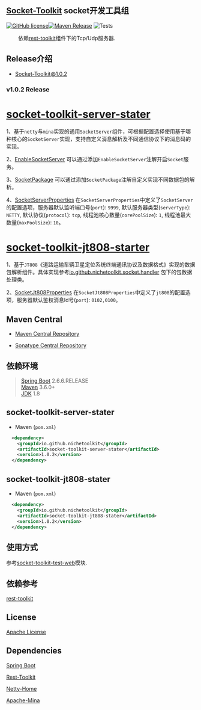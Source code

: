 ## [Socket-Toolkit](https://github.com/NicheToolkit/socket-toolkit) socket开发工具组

[![GitHub license](https://img.shields.io/badge/license-Apache-blue.svg)](https://github.com/NicheToolkit/socket-toolkit/blob/master/LICENSE)[![Maven Release](https://img.shields.io/maven-central/v/io.github.nichetoolkit/socket-toolkit-sever-starter.svg)](http://search.maven.org/#search%7Cgav%7C1%7Cg%3A%22io.github.nichetoolkit%22%20AND%20a%3A%socket-toolkit-sever-starter%22)
![Tests](https://github.com/NicheToolkit/socket-toolkit/workflows/Tests/badge.svg)

&emsp;&emsp; 依赖[rest-toolkit](https://github.com/NicheToolkit/rest-toolkit)组件下的Tcp/Udp服务器.

## Release介绍

-  [Socket-Toolkit@1.0.2](https://github.com/NicheToolkit/socket-toolkit/tree/master/release/1.0.2.md)

### v1.0.2 Release

# [socket-toolkit-server-stater](https://github.com/NicheToolkit/socket-toolkit/tree/master/socket-toolkit-jt808-starter)

1、基于`netty`与`mina`实现的通用`SocketServer`组件，可根据配置选择使用基于哪种核心的`SocketServer`实现，支持自定义消息解析及不同通信协议下的消息码的实现。

2、[EnableSocketServer](https://github.com/NicheToolkit/socket-toolkit/blob/master/socket-toolkit-server-starter/src/main/java/io/github/nichetoolkit/socket/server/EnableSocketServer.java)
   可以通过添加`EnableSocketServer`注解开启`Socket`服务。
   
3、[SocketPackage](https://github.com/NicheToolkit/socket-toolkit/blob/master/socket-toolkit-server-starter/src/main/java/io/github/nichetoolkit/socket/server/SocketPackage.java)
   可以通过添加`SocketPackage`注解自定义实现不同数据包的解析。
   
4、[SocketServerProperties](https://github.com/NicheToolkit/socket-toolkit/blob/master/socket-toolkit-server-starter/src/main/java/io/github/nichetoolkit/socket/configure/SocketServerProperties.java)
   在`SocketServerProperties`中定义了`SocketServer`的配置选项，服务器默认监听端口号(`port`): `9999`, 默认服务器类型(`serverType`): `NETTY`, 默认协议(`protocol`): `tcp`, 
   线程池核心数量(`corePoolSize`): `1`, 线程池最大数量(`maxPoolSize`): `10`。
   
   
# [socket-toolkit-jt808-starter](https://github.com/NicheToolkit/socket-toolkit/tree/master/socket-toolkit-jt808-starter)

1、基于`JT808`《道路运输车辆卫星定位系统终端通讯协议及数据格式》实现的数据包解析组件。具体实现参考[io.github.nichetoolkit.socket.handler](https://github.com/NicheToolkit/socket-toolkit/tree/master/socket-toolkit-jt808-starter/src/main/java/io/github/nichetoolkit/socket/handler)
   包下的包数据处理类。
   
2、[SocketJt808Properties](https://github.com/NicheToolkit/socket-toolkit/blob/master/socket-toolkit-jt808-starter/src/main/java/io/github/nichetoolkit/socket/configure/SocketJt808Properties.java)
     在`SocketJt808Properties`中定义了`jt808`的配置选项，服务器默认鉴权消息Id号(`port`): `0102,0100`。


## Maven Central

-  [Maven Central Repository](https://search.maven.org/search?q=g:io.github.nichetoolkit)

-  [Sonatype Central Repository](https://central.sonatype.dev/search?q=io.github.nichetoolkit)

## 依赖环境
 > [Spring Boot](https://spring.io/projects/spring-boot) 2.6.6.RELEASE\
 > [Maven](https://maven.apache.org/) 3.6.0+\
 > [JDK](https://www.oracle.com/java/technologies/downloads/#java8) 1.8
 
## socket-toolkit-server-stater
 * Maven (`pom.xml`)
```xml
  <dependency>
    <groupId>io.github.nichetoolkit</groupId>
    <artifactId>socket-toolkit-server-stater</artifactId>
    <version>1.0.2</version>
  </dependency>
```

## socket-toolkit-jt808-stater
 * Maven (`pom.xml`)
```xml
  <dependency>
    <groupId>io.github.nichetoolkit</groupId>
    <artifactId>socket-toolkit-jt808-stater</artifactId>
    <version>1.0.2</version>
  </dependency>
```

## 使用方式

参考[socket-toolkit-test-web](https://github.com/NicheToolkit/socket-toolkit/tree/master/socket-toolkit-test-web)模块.

 ## 依赖参考

 [rest-toolkit](https://github.com/NicheToolkit/rest-toolkit)
 
 ## License 

 [Apache License](https://www.apache.org/licenses/LICENSE-2.0)
 
 ## Dependencies
 
  [Spring Boot](https://github.com/spring-projects/spring-boot)
  
  [Rest-Toolkit](https://github.com/NicheToolkit/rest-toolkit)
  
  [Netty-Home](https://netty.io/)
  
  [Apache-Mina](https://mina.apache.org/)